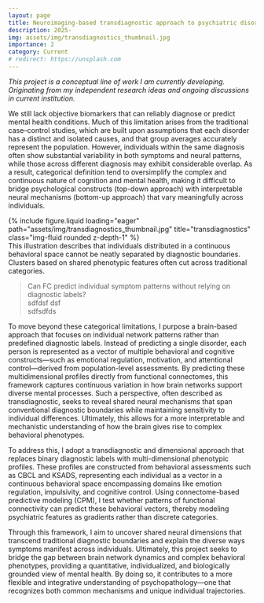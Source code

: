```yaml
---
layout: page
title: Neuroimaging-based transdiagnostic approach to psychiatric disorders in adolescents
description: 2025-
img: assets/img/transdiagnostics_thumbnail.jpg
importance: 2
category: Current
# redirect: https://unsplash.com
---
```


<i>This project is a conceptual line of work I am currently developing. Originating from my independent research ideas and ongoing discussions in current institution.</i>

We still lack objective biomarkers that can reliably diagnose or predict mental health conditions. Much of this limitation arises from the traditional case–control studies, which are built upon assumptions that each disorder has a distinct and isolated causes, and that group averages accurately represent the population. However, individuals within the same diagnosis often show substantial variability in both symptoms and neural patterns, while those across different diagnosis may exhibit considerable overlap. As a result, categorical definition tend to oversimplify the complex and continuous nature of cognition and mental health, making it difficult to bridge psychological constructs (top-down approach) with interpretable neural mechanisms (bottom-up approach) that vary meaningfully across individuals.

<div class="row">
    <div class="col-sm mt-3 mt-md-0">
        {% include figure.liquid loading="eager" path="assets/img/transdiagnostics_thumbnail.jpg" title="transdiagnostics" class="img-fluid rounded z-depth-1" %}
    </div>
</div>
<div class="caption">
    This illustration describes that individuals distributed in a continuous behavioral space cannot be neatly separated by diagnostic boundaries. Clusters based on shared phenotypic features often cut across traditional categories.
</div>

> Can FC predict individual symptom patterns without relying on diagnostic labels?<br> sdfdsf dsf <br> sdfsdfds

To move beyond these categorical limitations, I purpose a brain-based approach that focuses on individual network patterns rather than predefined diagnostic labels. Instead of predicting a single disorder, each person is represented as a vector of multiple behavioral and cognitive constructs—such as emotional regulation, motivation, and attentional control—derived from population-level assessments. By predicting these multidimensional profiles directly from functional connectomes, this framework captures continuous variation in how brain networks support diverse mental processes. Such a perspective, often described as transdiagnostic, seeks to reveal shared neural mechanisms that span conventional diagnostic boundaries while maintaining sensitivity to individual differences. Ultimately, this allows for a more interpretable and mechanistic understanding of how the brain gives rise to complex behavioral phenotypes.




To address this, I adopt a transdiagnostic and dimensional approach that replaces binary diagnostic labels with multi-dimensional phenotypic profiles. These profiles are constructed from behavioral assessments such as CBCL and KSADS, representing each individual as a vector in a continuous behavioral space encompassing domains like emotion regulation, impulsivity, and cognitive control. Using connectome-based predictive modeling (CPM), I test whether patterns of functional connectivity can predict these behavioral vectors, thereby modeling psychiatric features as gradients rather than discrete categories.

Through this framework, I aim to uncover shared neural dimensions that transcend traditional diagnostic boundaries and explain the diverse ways symptoms manifest across individuals. Ultimately, this project seeks to bridge the gap between brain network dynamics and complex behavioral phenotypes, providing a quantitative, individualized, and biologically grounded view of mental health. By doing so, it contributes to a more flexible and integrative understanding of psychopathology—one that recognizes both common mechanisms and unique individual trajectories.
